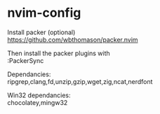 # nvim-config

Install packer (optional) <br />
https://github.com/wbthomason/packer.nvim

Then install the packer plugins with<br />
:PackerSync<br />

Dependancies:<br />
ripgrep,clang,fd,unzip,gzip,wget,zig,ncat,nerdfont<br />

Win32 dependancies:<br />
chocolatey,mingw32
